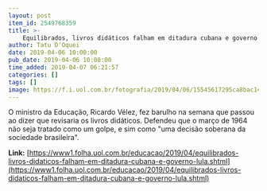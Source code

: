 ```yaml
---
layout: post
item_id: 2549768359
title: >-
    Equilibrados, livros didáticos falham em ditadura cubana e governo Lula
author: Tatu D'Oquei
date: 2019-04-06 10:00:00
pub_date: 2019-04-06 10:00:00
time_added: 2019-04-07 06:21:57
categories: []
tags: []
image: https://f.i.uol.com.br/fotografia/2019/04/06/15545617295ca8bac14adf6_1554561729_3x2_rt.jpg
---
```


O ministro da Educação, Ricardo Vélez, fez barulho na semana que passou ao dizer que revisaria os livros didáticos. Defendeu que o março de 1964 não seja tratado como um golpe, e sim como "uma decisão soberana da sociedade brasileira".

**Link:** [https://www1.folha.uol.com.br/educacao/2019/04/equilibrados-livros-didaticos-falham-em-ditadura-cubana-e-governo-lula.shtml](https://www1.folha.uol.com.br/educacao/2019/04/equilibrados-livros-didaticos-falham-em-ditadura-cubana-e-governo-lula.shtml)

